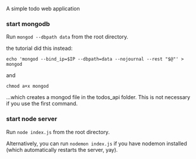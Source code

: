 A simple todo web application

### start mongodb

Run `mongod --dbpath data` from the root directory.

the tutorial did this instead:

`echo 'mongod --bind_ip=$IP --dbpath=data --nojournal --rest "$@"' > mongod`

and

`chmod a+x mongod`

...which creates a mongod file in the todos_api folder. This is not necessary if you use the first command.

### start node server

Run `node index.js` from the root directory.

Alternatively, you can run `nodemon index.js` if you have nodemon installed (which automatically restarts the server, yay).
